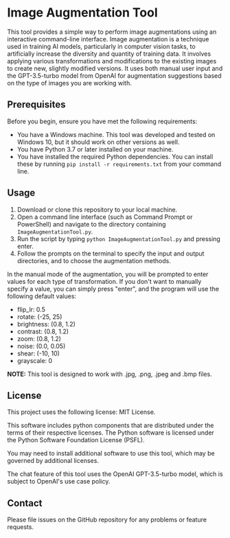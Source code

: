 # Image Augmentation Tool

This tool provides a simple way to perform image augmentations using an interactive command-line interface. Image augmentation is a technique used in training AI models, particularly in computer vision tasks, to artificially increase the diversity and quantity of training data. It involves applying various transformations and modifications to the existing images to create new, slightly modified versions.  It uses both manual user input and the GPT-3.5-turbo model from OpenAI for augmentation suggestions based on the type of images you are working with.

## Prerequisites

Before you begin, ensure you have met the following requirements:

- You have a Windows machine. This tool was developed and tested on Windows 10, but it should work on other versions as well.
- You have Python 3.7 or later installed on your machine.
- You have installed the required Python dependencies. You can install these by running `pip install -r requirements.txt` from your command line.

## Usage

1. Download or clone this repository to your local machine.
2. Open a command line interface (such as Command Prompt or PowerShell) and navigate to the directory containing `ImageAugmentationTool.py`.
3. Run the script by typing `python ImageAugmentationTool.py` and pressing enter.
4. Follow the prompts on the terminal to specify the input and output directories, and to choose the augmentation methods.

In the manual mode of the augmentation, you will be prompted to enter values for each type of transformation. If you don't want to manually specify a value, you can simply press "enter", and the program will use the following default values:

- flip_lr: 0.5
- rotate: (-25, 25)
- brightness: (0.8, 1.2)
- contrast: (0.8, 1.2)
- zoom: (0.8, 1.2)
- noise: (0.0, 0.05)
- shear: (-10, 10)
- grayscale: 0

**NOTE:** This tool is designed to work with .jpg, .png, .jpeg and .bmp files.

## License

This project uses the following license: MIT License.

This software includes python components that are distributed under the terms of their respective licenses. The Python software is licensed under the Python Software Foundation License (PSFL).

You may need to install additional software to use this tool, which may be governed by additional licenses.

The chat feature of this tool uses the OpenAI GPT-3.5-turbo model, which is subject to OpenAI's use case policy.

## Contact

Please file issues on the GitHub repository for any problems or feature requests.

